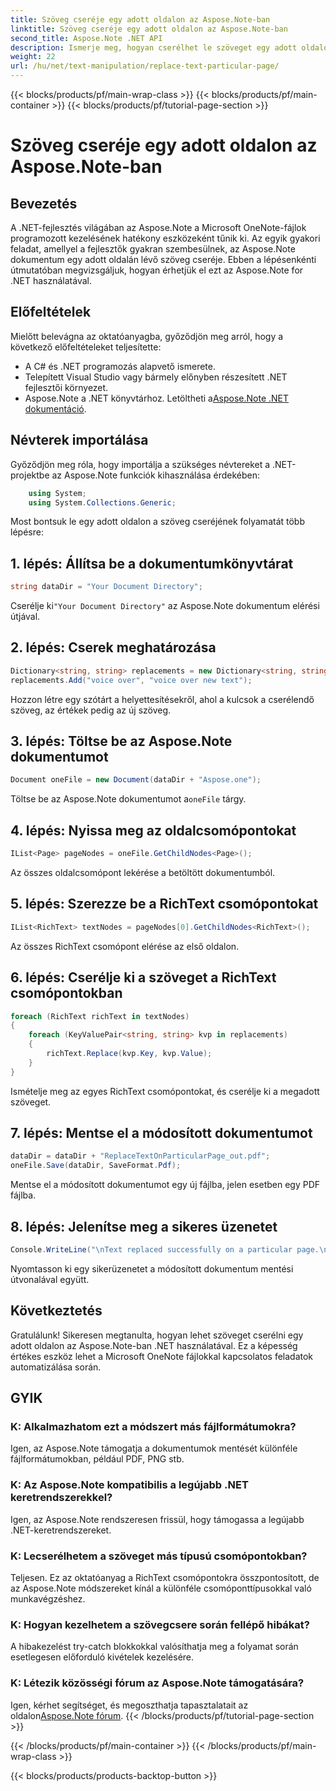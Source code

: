 ```yaml
---
title: Szöveg cseréje egy adott oldalon az Aspose.Note-ban
linktitle: Szöveg cseréje egy adott oldalon az Aspose.Note-ban
second_title: Aspose.Note .NET API
description: Ismerje meg, hogyan cserélhet le szöveget egy adott oldalon az Aspose.Note-ban .NET használatával. Kövesse lépésről lépésre útmutatónkat a hatékony szövegkezeléshez.
weight: 22
url: /hu/net/text-manipulation/replace-text-particular-page/
---
```


{{< blocks/products/pf/main-wrap-class >}}
{{< blocks/products/pf/main-container >}}
{{< blocks/products/pf/tutorial-page-section >}}

# Szöveg cseréje egy adott oldalon az Aspose.Note-ban

## Bevezetés
A .NET-fejlesztés világában az Aspose.Note a Microsoft OneNote-fájlok programozott kezelésének hatékony eszközeként tűnik ki. Az egyik gyakori feladat, amellyel a fejlesztők gyakran szembesülnek, az Aspose.Note dokumentum egy adott oldalán lévő szöveg cseréje. Ebben a lépésenkénti útmutatóban megvizsgáljuk, hogyan érhetjük el ezt az Aspose.Note for .NET használatával.
## Előfeltételek
Mielőtt belevágna az oktatóanyagba, győződjön meg arról, hogy a következő előfeltételeket teljesítette:
- A C# és .NET programozás alapvető ismerete.
- Telepített Visual Studio vagy bármely előnyben részesített .NET fejlesztői környezet.
-  Aspose.Note a .NET könyvtárhoz. Letöltheti a[Aspose.Note .NET dokumentáció](https://reference.aspose.com/note/net/).
## Névterek importálása
Győződjön meg róla, hogy importálja a szükséges névtereket a .NET-projektbe az Aspose.Note funkciók kihasználása érdekében:
```csharp
    using System;
    using System.Collections.Generic;
```
Most bontsuk le egy adott oldalon a szöveg cseréjének folyamatát több lépésre:
## 1. lépés: Állítsa be a dokumentumkönyvtárat
```csharp
string dataDir = "Your Document Directory";
```
 Cserélje ki`"Your Document Directory"` az Aspose.Note dokumentum elérési útjával.
## 2. lépés: Cserek meghatározása
```csharp
Dictionary<string, string> replacements = new Dictionary<string, string>();
replacements.Add("voice over", "voice over new text");
```
Hozzon létre egy szótárt a helyettesítésekről, ahol a kulcsok a cserélendő szöveg, az értékek pedig az új szöveg.
## 3. lépés: Töltse be az Aspose.Note dokumentumot
```csharp
Document oneFile = new Document(dataDir + "Aspose.one");
```
 Töltse be az Aspose.Note dokumentumot a`oneFile` tárgy.
## 4. lépés: Nyissa meg az oldalcsomópontokat
```csharp
IList<Page> pageNodes = oneFile.GetChildNodes<Page>();
```
Az összes oldalcsomópont lekérése a betöltött dokumentumból.
## 5. lépés: Szerezze be a RichText csomópontokat
```csharp
IList<RichText> textNodes = pageNodes[0].GetChildNodes<RichText>();
```
Az összes RichText csomópont elérése az első oldalon.
## 6. lépés: Cserélje ki a szöveget a RichText csomópontokban
```csharp
foreach (RichText richText in textNodes)
{
    foreach (KeyValuePair<string, string> kvp in replacements)
    {
        richText.Replace(kvp.Key, kvp.Value);
    }
}
```
Ismételje meg az egyes RichText csomópontokat, és cserélje ki a megadott szöveget.
## 7. lépés: Mentse el a módosított dokumentumot
```csharp
dataDir = dataDir + "ReplaceTextOnParticularPage_out.pdf";
oneFile.Save(dataDir, SaveFormat.Pdf);
```
Mentse el a módosított dokumentumot egy új fájlba, jelen esetben egy PDF fájlba.
## 8. lépés: Jelenítse meg a sikeres üzenetet
```csharp
Console.WriteLine("\nText replaced successfully on a particular page.\nFile saved at " + dataDir);
```
Nyomtasson ki egy sikerüzenetet a módosított dokumentum mentési útvonalával együtt.
## Következtetés
Gratulálunk! Sikeresen megtanulta, hogyan lehet szöveget cserélni egy adott oldalon az Aspose.Note-ban .NET használatával. Ez a képesség értékes eszköz lehet a Microsoft OneNote fájlokkal kapcsolatos feladatok automatizálása során.
## GYIK
### K: Alkalmazhatom ezt a módszert más fájlformátumokra?
Igen, az Aspose.Note támogatja a dokumentumok mentését különféle fájlformátumokban, például PDF, PNG stb.
### K: Az Aspose.Note kompatibilis a legújabb .NET keretrendszerekkel?
Igen, az Aspose.Note rendszeresen frissül, hogy támogassa a legújabb .NET-keretrendszereket.
### K: Lecserélhetem a szöveget más típusú csomópontokban?
Teljesen. Ez az oktatóanyag a RichText csomópontokra összpontosított, de az Aspose.Note módszereket kínál a különféle csomóponttípusokkal való munkavégzéshez.
### K: Hogyan kezelhetem a szövegcsere során fellépő hibákat?
A hibakezelést try-catch blokkokkal valósíthatja meg a folyamat során esetlegesen előforduló kivételek kezelésére.
### K: Létezik közösségi fórum az Aspose.Note támogatására?
 Igen, kérhet segítséget, és megoszthatja tapasztalatait az oldalon[Aspose.Note fórum](https://forum.aspose.com/c/note/28).
{{< /blocks/products/pf/tutorial-page-section >}}

{{< /blocks/products/pf/main-container >}}
{{< /blocks/products/pf/main-wrap-class >}}

{{< blocks/products/products-backtop-button >}}
